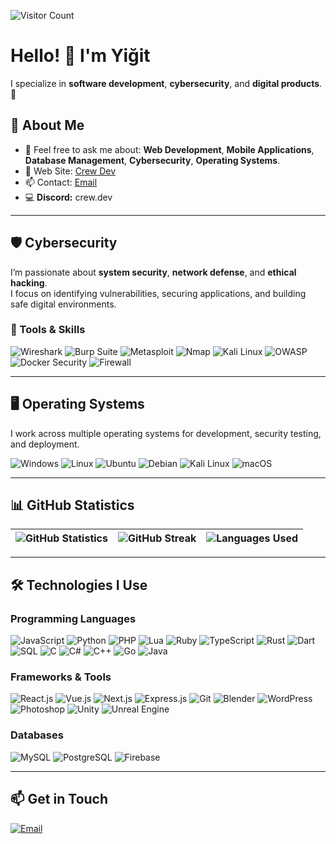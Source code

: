 ![Visitor Count](https://visitor-badge.laobi.icu/badge?page_id=crewcik)

# Hello! 👋 I'm Yiğit

I specialize in **software development**, **cybersecurity**, and **digital products**. 🚀

## 🚀 About Me

- 💬 Feel free to ask me about: **Web Development**, **Mobile Applications**, **Database Management**, **Cybersecurity**, **Operating Systems**.
- 🛜 Web Site: [Crew Dev](https://crewdev.com.tr)
- 📫 Contact: [Email](mailto:yazilimcrew@gmail.com)
- 💻 **Discord:** crew.dev  

---

## 🛡️ Cybersecurity

I’m passionate about **system security**, **network defense**, and **ethical hacking**.  
I focus on identifying vulnerabilities, securing applications, and building safe digital environments.  

### 🔐 Tools & Skills
![Wireshark](https://img.shields.io/badge/-Wireshark-333333?style=flat&logo=wireshark)
![Burp Suite](https://img.shields.io/badge/-Burp%20Suite-333333?style=flat&logo=burpsuite)
![Metasploit](https://img.shields.io/badge/-Metasploit-333333?style=flat&logo=metasploit)
![Nmap](https://img.shields.io/badge/-Nmap-333333?style=flat&logo=nmap)
![Kali Linux](https://img.shields.io/badge/-Kali%20Linux-333333?style=flat&logo=kalilinux)
![OWASP](https://img.shields.io/badge/-OWASP-333333?style=flat&logo=owasp)
![Docker Security](https://img.shields.io/badge/-Docker%20Security-333333?style=flat&logo=docker)
![Firewall](https://img.shields.io/badge/-Firewall-333333?style=flat&logo=windows)

---

## 🖥️ Operating Systems

I work across multiple operating systems for development, security testing, and deployment.

![Windows](https://img.shields.io/badge/-Windows-333333?style=flat&logo=windows)
![Linux](https://img.shields.io/badge/-Linux-333333?style=flat&logo=linux)
![Ubuntu](https://img.shields.io/badge/-Ubuntu-333333?style=flat&logo=ubuntu)
![Debian](https://img.shields.io/badge/-Debian-333333?style=flat&logo=debian)
![Kali Linux](https://img.shields.io/badge/-Kali%20Linux-333333?style=flat&logo=kalilinux)
![macOS](https://img.shields.io/badge/-macOS-333333?style=flat&logo=apple)

---

## 📊 GitHub Statistics

| ![GitHub Statistics](https://github-readme-stats.vercel.app/api?username=crewcik&theme=tokyonight&hide_border=true&include_all_commits=true&count_private=true) | ![GitHub Streak](https://github-readme-streak-stats.herokuapp.com/?user=crewcik&theme=tokyonight&hide_border=true) | ![Languages Used](https://github-readme-stats.vercel.app/api/top-langs/?username=crewcik&theme=tokyonight&hide_border=true&include_all_commits=true&count_private=true&layout=compact) |
|------------------------|----------------|---------------------|

---

## 🛠️ Technologies I Use

### Programming Languages
![JavaScript](https://img.shields.io/badge/-JavaScript-333333?style=flat&logo=javascript)
![Python](https://img.shields.io/badge/-Python-333333?style=flat&logo=python)
![PHP](https://img.shields.io/badge/-PHP-333333?style=flat&logo=php)
![Lua](https://img.shields.io/badge/-Lua-333333?style=flat&logo=lua)
![Ruby](https://img.shields.io/badge/-Ruby-333333?style=flat&logo=ruby)
![TypeScript](https://img.shields.io/badge/-TypeScript-333333?style=flat&logo=typescript)
![Rust](https://img.shields.io/badge/-Rust-333333?style=flat&logo=rust)
![Dart](https://img.shields.io/badge/-Dart-333333?style=flat&logo=dart)
![SQL](https://img.shields.io/badge/-SQL-333333?style=flat&logo=postgresql)
![C](https://img.shields.io/badge/-C-333333?style=flat&logo=c)
![C#](https://img.shields.io/badge/-C%23-333333?style=flat&logo=sharp)
![C++](https://img.shields.io/badge/-C++-333333?style=flat&logo=c%2B%2B)
![Go](https://img.shields.io/badge/-Go-333333?style=flat&logo=Go)
![Java](https://img.shields.io/badge/-Java-333333?style=flat&logo=java)

### Frameworks & Tools
![React.js](https://img.shields.io/badge/-React-333333?style=flat&logo=react)
![Vue.js](https://img.shields.io/badge/-Vue.js-333333?style=flat&logo=vue.js)
![Next.js](https://img.shields.io/badge/-Next.js-333333?style=flat&logo=next.js)
![Express.js](https://img.shields.io/badge/-Express.js-333333?style=flat&logo=express)
![Git](https://img.shields.io/badge/-Git-333333?style=flat&logo=git)
![Blender](https://img.shields.io/badge/-Blender-333333?style=flat&logo=blender)
![WordPress](https://img.shields.io/badge/-WordPress-333333?style=flat&logo=wordpress)
![Photoshop](https://img.shields.io/badge/-Photoshop-333333?style=flat&logo=adobe-photoshop)
![Unity](https://img.shields.io/badge/-Unity-333333?style=flat&logo=Unity)
![Unreal Engine](https://img.shields.io/badge/-Unreal-333333?style=flat&logo=unreal-engine)

### Databases
![MySQL](https://img.shields.io/badge/-MySQL-333333?style=flat&logo=mysql)
![PostgreSQL](https://img.shields.io/badge/-PostgreSQL-333333?style=flat&logo=postgresql)
![Firebase](https://img.shields.io/badge/-Firebase-333333?style=flat&logo=firebase)

---

## 📫 Get in Touch

[![Email](https://img.shields.io/badge/Email-333333?style=flat&logo=gmail)](mailto:yazilimcrew@gmail.com)
